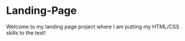 # Landing-Page
Welcome to my landing page project where I am putting my HTML/CSS skills to the test!
